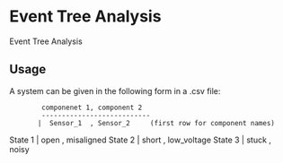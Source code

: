 # Event Tree Analysis
Event Tree Analysis

## Usage

A system can be given in the following form in a .csv file:

            componenet 1, component 2
            ---------------------------
           |  Sensor_1  , Sensor_2     (first row for component names)
  State 1  |   open     ,  misaligned
  State 2  |   short    ,  low_voltage
  State 3  |   stuck    ,  noisy
